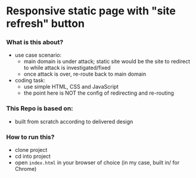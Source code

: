 # Responsive static page with "site refresh" button

### What is this about?

- use case scenario:
  - main domain is under attack; static site would be the site to redirect to while attack is investigated/fixed
  - once attack is over, re-route back to main domain
- coding task:
  - use simple HTML, CSS and JavaScript
  - the point here is NOT the config of redirecting and re-routing

### This Repo is based on:

- built from scratch according to delivered design

### How to run this?

- clone project
- cd into project
- open `index.html` in your browser of choice (in my case, built in/ for Chrome)
